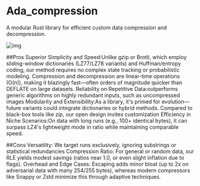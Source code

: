 # Ada_compression
A modular Rust library for efficient custom data compression and decompression.

![img](https://github.com/user-attachments/assets/ab1f8d00-f943-4889-80f9-9866bfeb559a)



##Pros
Superior Simplicity and Speed:Unlike gzip or Brotli, which employ sliding-window dictionaries (LZ77/LZ78 variants) and Huffman/entropy coding, our method requires no complex state tracking or probabilistic modeling. Compression and decompression are linear-time operations (O(n)), making it blazingly fast—often orders of magnitude quicker than DEFLATE on large datasets.
Reliability on Repetitive Data:outperforms generic algorithms on highly redundant inputs, such as uncompressed images
Modularity and Extensibility:As a library, it's primed for evolution—future variants could integrate dictionaries or hybrid methods. Compared to black-box tools like zip, our open design invites customization
Efficiency in Niche Scenarios:On data with long runs (e.g., 100+ identical bytes), it can surpass LZ4's lightweight mode in ratio while maintaining comparable speed.

##Cons
Versatility: We target runs exclusively, ignoring substrings or statistical redundancies
Compression Ratio: For general or random data, our RLE yields modest savings (ratios near 1.0, or even slight inflation due to flags).
Overhead and Edge Cases: Escaping adds minor bloat (up to 2x on adversarial data with many 254/255 bytes), whereas modern compressors like Snappy or Zstd minimize this through adaptive techniques.
